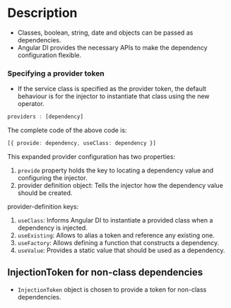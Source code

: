 # Description

- Classes, boolean, string, date and objects can be passed as dependencies.
- Angular DI provides the necessary APIs to make the dependency configuration flexible.

### Specifying a provider token

- If the service class is specified as the provider token, the default behaviour is for the injector to instantiate that class using the new operator.

```ts
providers : [dependency]
```

The complete code of the above code is:

```ts
[{ provide: dependency, useClass: dependency }]
```

This expanded provider configuration has two properties:

1. `provide` property holds the key to locating a dependency value and configuring the injector.
2. provider definition object: Tells the injector how the dependency value should be created. 

provider-definition keys:

1. `useClass`: Informs  Angular DI to instantiate a provided class when a dependency is injected.
2. `useExisting`: Allows to alias a token and reference any existing one.
3. `useFactory`: Allows defining a function that constructs a dependency.
4. `useValue`: Provides a static value that should be used as a dependency.

## InjectionToken for non-class dependencies

- `InjectionToken` object is chosen to provide a token for non-class dependencies.


